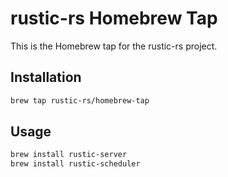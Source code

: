 # rustic-rs Homebrew Tap

This is the Homebrew tap for the rustic-rs project.

## Installation

```sh
brew tap rustic-rs/homebrew-tap
```

## Usage

```sh
brew install rustic-server
brew install rustic-scheduler
```
